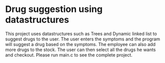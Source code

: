 # Drug suggestion using datastructures
This project uses datastructures such as Trees and Dynamic linked list to suggest drugs to the user. The user enters the symptoms and the program will suggest a drug based on the symptoms. The employee can also add more drugs to the stock. The user can then select all the drugs he wants and checkout.
Please run main.c to see the complete project.
